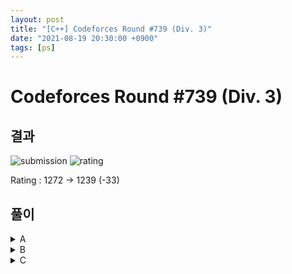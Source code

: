 ```yaml
---
layout: post
title: "[C++] Codeforces Round #739 (Div. 3)"
date: "2021-08-19 20:30:00 +0900"
tags: [ps]
---
```


# Codeforces Round #739 (Div. 3)
## 결과

![submission](https://i.imgur.com/FTR3W90.png)
![rating](https://i.imgur.com/1L2C3oZ.png)

Rating : 1272 -> 1239 (-33)

  
## 풀이

<details markdown="1">
<summary>A</summary>

![a](https://i.imgur.com/8NzHoTo.png)

### A - Dislike of Threes 

3의 배수 혹은 마지막 자리 수가 3인 수를 제외한 수 중 k번째 수가 어떤 수 인지 출력하는 문제

k가 최대 1000으로 수가 작기 떄문에 1000번째 수 까지 모든 경우를 저장하고 있다가 출력하면 정답

```cpp
#pragma warning(disable : 4996)
#include <bits/stdc++.h>
#define all(x) (x).begin(), (x).end()
using namespace std;
typedef long long ll;
typedef long double ld;
typedef vector<ll> vll;
typedef vector<ld> vld;
typedef pair<ll, ll> pll;
typedef pair<ld, ld> pld;
typedef tuple<ll, ll, ll> tl3;
#define FOR(a, b, c) for (int(a) = (b); (a) < (c); ++(a))
#define FORN(a, b, c) for (int(a) = (b); (a) <= (c); ++(a))
#define rep(i, n) FOR(i, 0, n)
#define repn(i, n) FORN(i, 1, n)
#define tc(t) while (t--)
// https://codeforces.com/contest/1560/problem/0
bool is_pass(ll n){
    if(n % 3 == 0) return true;
    if(n % 10 == 3) return true;
    return false;
}
int main() {
    ios_base::sync_with_stdio(0);
    cin.tie(0);

    ll n;
    cin >> n;
    ll a[1001] = {0};
    a[1] = 1;
    for(int i = 2;i<=1000;i++){
        ll val = a[i-1];
        val++;
        while(is_pass(val)) val++;
        a[i] = val;
    }
    tc(n){
        ll x;
        cin >> x;
        cout << a[x] << "\n";
    }

    return 0;
}
```

</details>

<details markdown="1">
<summary>B</summary>

![b](https://i.imgur.com/8w8juUm.png)

### B - Who's Opposite?

a,b,c 세 정수를 입력으로 받는다. a와 b는 원탁에서 정 반대의 위치에 있다고 할 때 c의 정 반대의 위치에 있는 수가 무엇인지 찾는 문제

우선 a와 b사이에 몇개의 수가 존재하는지 구한다. 그것을 토대로 원탁에 최대 몇 까지의 수가 있는지 구한다.

그렇게 되면 자연스럽게 c의 반대쪽에 있는 수를 알 수 있다.

하지만 답을 구할 수 없는 경우가 있는데 

```
        ll s = max(a, b);
        ll e = min(a, b);
        ll dif = s - e - 1;
        ll end = s + dif - e + 1;
```
를 토대로 a와 b사이의 수 dif개가 있고 원탁에 있는 최대 수는 end 라고 했을 떄 만약 end가 a혹은 b보다 크다면 그것은 답이 존재하지 않는다.

혹은 c가 end 보다 크면 c는 원탁에 존재할 수 없는 수 이므로 그 경우 또한 답이 존재하지 않는다.

그리고 a와 b사이에 수가 dif개가 있는데 어떤 경우라도 1이 들어갈 자리가 없다면 그 경우도 답이 존재하지 않는다.

이러한 경우를 제외한 모든 경우에는 답이 존재하게 된다.

```cpp
#pragma warning(disable : 4996)
#include <bits/stdc++.h>
#define all(x) (x).begin(), (x).end()
using namespace std;
typedef long long ll;
typedef long double ld;
typedef vector<ll> vll;
typedef vector<ld> vld;
typedef pair<ll, ll> pll;
typedef pair<ld, ld> pld;
typedef tuple<ll, ll, ll> tl3;
#define FOR(a, b, c) for (int(a) = (b); (a) < (c); ++(a))
#define FORN(a, b, c) for (int(a) = (b); (a) <= (c); ++(a))
#define rep(i, n) FOR(i, 0, n)
#define repn(i, n) FORN(i, 1, n)
#define tc(t) while (t--)
// https://codeforces.com/contest/1560/problem/B
int main() {
    ios_base::sync_with_stdio(0);
    cin.tie(0);

    ll n;
    cin >> n;
    tc(n) {
        ll a, b, c;
        cin >> a >> b >> c;
        ll s = max(a, b);
        ll e = min(a, b);
        ll dif = s - e - 1;
        ll end = s + dif - e + 1;
        if (end < s || end < e || end < c) {
            cout << -1 << "\n";
            continue;
        }
        if ((e + dif + 1) % end != s % end) {
            cout << -1 << "\n";
            continue;
        }
        ll ans = (c + end / 2) % end;
        if (ans == 0) ans = end;
        cout << ans << "\n";
    }

    return 0;
}
```

</details>

<details markdown="1">
<summary>C</summary>

![c](https://i.imgur.com/nT20dUH.png)

### C - Infinity Table

2차원 행렬에서 정수가 일정한 패턴대로 작성되어 있다. 그럼 x는 해당 행렬에 어느 좌표에 있을지를 구하는 문제

해당 규칙은 간단한 규칙이므로 쉽게 눈에 보일 것이다.

(1,1) -> (1,2) -> (2,2) -> (2,1) -> (1,3) -> .... 과 같은 순서로 진행된다.

정해진 규칙대로 입력받은 수가 있는 좌표를 구하면 정답

```cpp
#pragma warning(disable : 4996)
#include <bits/stdc++.h>
#define all(x) (x).begin(), (x).end()
using namespace std;
typedef long long ll;
typedef long double ld;
typedef vector<ll> vll;
typedef vector<ld> vld;
typedef pair<ll, ll> pll;
typedef pair<ld, ld> pld;
typedef tuple<ll, ll, ll> tl3;
#define FOR(a, b, c) for (int(a) = (b); (a) < (c); ++(a))
#define FORN(a, b, c) for (int(a) = (b); (a) <= (c); ++(a))
#define rep(i, n) FOR(i, 0, n)
#define repn(i, n) FORN(i, 1, n)
#define tc(t) while (t--)
// https://codeforces.com/contest/1560/problem/C
int main() {
    ios_base::sync_with_stdio(0);
    cin.tie(0);

    ll n;
    cin >> n;
    ll a[31624] = {0};
    a[1] = 1;
    a[2] = 2;
    a[3] = 5;
    ll add = 5;
    for (int i = 4; i < 31624; i++) {
        a[i] = a[i - 1] + add;
        add += 2;
    }
    tc(n) {
        ll x;
        cin >> x;
        if (x == 1) {
            cout << "1 1\n";
            continue;
        }
        ll start = 0;
        for (int i = 1;; i++) {
            if (a[i] <= x && a[i + 1] > x) {
                start = i;
                break;
            }
        }
        if (x < a[start] + start - 1) {
            cout << x - a[start] + 1 << " " << start << "\n";
        } else if (x == a[start] + start - 1) {
            cout << start << " " << start << "\n";
        } else {
            cout << start << " " << start - x + a[start] + start - 1 << "\n";
        }
    }

    return 0;
}
```

</details>